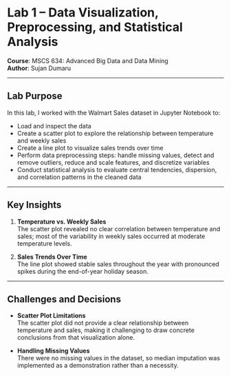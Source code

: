 # Lab 1 – Data Visualization, Preprocessing, and Statistical Analysis

**Course**: MSCS 634: Advanced Big Data and Data Mining  
**Author**: Sujan Dumaru  

---

## Lab Purpose

In this lab, I worked with the Walmart Sales dataset in Jupyter Notebook to:

- Load and inspect the data
- Create a scatter plot to explore the relationship between temperature and weekly sales
- Create a line plot to visualize sales trends over time
- Perform data preprocessing steps: handle missing values, detect and remove outliers, reduce and scale features, and discretize variables
- Conduct statistical analysis to evaluate central tendencies, dispersion, and correlation patterns in the cleaned data

---

## Key Insights

1. **Temperature vs. Weekly Sales**  
   The scatter plot revealed no clear correlation between temperature and sales; most of the variability in weekly sales occurred at moderate temperature levels.  

2. **Sales Trends Over Time**  
   The line plot showed stable sales throughout the year with pronounced spikes during the end-of-year holiday season.  

---

## Challenges and Decisions

- **Scatter Plot Limitations**  
  The scatter plot did not provide a clear relationship between temperature and sales, making it challenging to draw concrete conclusions from that visualization alone. 

- **Handling Missing Values**  
  There were no missing values in the dataset, so median imputation was implemented as a demonstration rather than a necessity.
